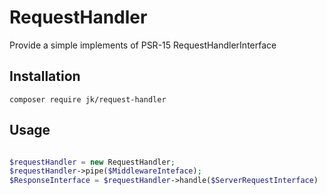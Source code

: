 # RequestHandler

Provide a simple implements of PSR-15 RequestHandlerInterface

## Installation

```
composer require jk/request-handler
```

## Usage

```php

$requestHandler = new RequestHandler;
$requestHandler->pipe($MiddlewareInteface);
$ResponseInterface = $requestHandler->handle($ServerRequestInterface)

```